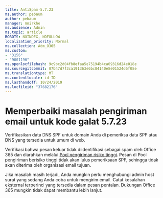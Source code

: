 ```yaml
---
title: AntiSpam-5.7.23
ms.author: pebaum
author: pebaum
manager: mnirkhe
ms.audience: Admin
ms.topic: article
ROBOTS: NOINDEX, NOFOLLOW
localization_priority: Normal
ms.collection: Adm_O365
ms.custom:
- "3156"
- "9001196"
ms.openlocfilehash: 9c9bc2d04fb8efaa5e75194b4ca09316d24e018e
ms.sourcegitcommit: 07b47d7f3ca191363e6bc84140e8e01524d6f08e
ms.translationtype: MT
ms.contentlocale: id-ID
ms.lasthandoff: 10/24/2019
ms.locfileid: "37682176"
---
```

# <a name="fix-email-delivery-issues-for-error-code-5723"></a>Memperbaiki masalah pengiriman email untuk kode galat 5.7.23

Verifikasikan data DNS SPF untuk domain Anda di pemeriksa data SPF atau DNS yang tersedia untuk umum di web.

Verifikasi bahwa pesan keluar tidak diidentifikasi sebagai spam oleh Office 365 dan diarahkan melalui [Pool pengiriman risiko tinggi](https://docs.microsoft.com/office365/SecurityCompliance/high-risk-delivery-pool-for-outbound-messages). Pesan di Pool pengiriman berisiko tinggi tidak akan lulus pemeriksaan SPF, sehingga tidak akan diterima oleh organisasi email tujuan.

Jika masalah masih terjadi, Anda mungkin perlu menghubungi admin host surat yang sedang Anda coba untuk mengirim email. Catat kesalahan eksternal terperinci yang tersedia dalam pesan pentalan.  Dukungan Office 365 mungkin tidak dapat membantu lebih lanjut.